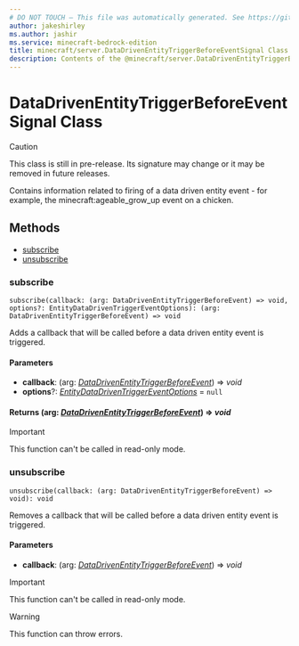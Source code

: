 ```yaml
---
# DO NOT TOUCH — This file was automatically generated. See https://github.com/mojang/minecraftapidocsgenerator to modify descriptions, examples, etc.
author: jakeshirley
ms.author: jashir
ms.service: minecraft-bedrock-edition
title: minecraft/server.DataDrivenEntityTriggerBeforeEventSignal Class
description: Contents of the @minecraft/server.DataDrivenEntityTriggerBeforeEventSignal class.
---
```

# DataDrivenEntityTriggerBeforeEventSignal Class

> [!CAUTION]
> This class is still in pre-release.  Its signature may change or it may be removed in future releases.

Contains information related to firing of a data driven entity event - for example, the minecraft:ageable_grow_up event on a chicken.

## Methods
- [subscribe](#subscribe)
- [unsubscribe](#unsubscribe)

### **subscribe**
`
subscribe(callback: (arg: DataDrivenEntityTriggerBeforeEvent) => void, options?: EntityDataDrivenTriggerEventOptions): (arg: DataDrivenEntityTriggerBeforeEvent) => void
`

Adds a callback that will be called before a data driven entity event is triggered.

#### **Parameters**
- **callback**: (arg: [*DataDrivenEntityTriggerBeforeEvent*](DataDrivenEntityTriggerBeforeEvent.md)) => *void*
- **options**?: [*EntityDataDrivenTriggerEventOptions*](EntityDataDrivenTriggerEventOptions.md) = `null`

#### **Returns** (arg: [*DataDrivenEntityTriggerBeforeEvent*](DataDrivenEntityTriggerBeforeEvent.md)) => *void*

> [!IMPORTANT]
> This function can't be called in read-only mode.

### **unsubscribe**
`
unsubscribe(callback: (arg: DataDrivenEntityTriggerBeforeEvent) => void): void
`

Removes a callback that will be called before a data driven entity event is triggered.

#### **Parameters**
- **callback**: (arg: [*DataDrivenEntityTriggerBeforeEvent*](DataDrivenEntityTriggerBeforeEvent.md)) => *void*

> [!IMPORTANT]
> This function can't be called in read-only mode.

> [!WARNING]
> This function can throw errors.
